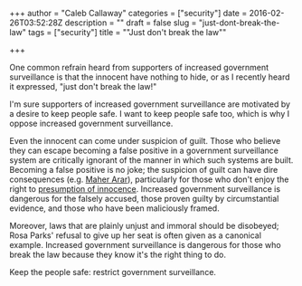 +++
author = "Caleb Callaway"
categories = ["security"]
date = 2016-02-26T03:52:28Z
description = ""
draft = false
slug = "just-dont-break-the-law"
tags = ["security"]
title = "\"Just don't break the law\""

+++


One common refrain heard from supporters of increased government surveillance is that the innocent have nothing to hide, or as I recently heard it expressed, "just don't break the law!"

I'm sure supporters of increased government surveillance are motivated by a desire to keep people safe. I want to keep people safe too, which is why I oppose increased government surveillance.

Even the innocent can come under suspicion of guilt. Those who believe they can escape becoming a false positive in a government surveillance system are critically ignorant of the manner in which such systems are built. Becoming a false positive is no joke; the suspicion of guilt can have dire consequences (e.g. [Maher Arar](https://en.wikipedia.org/wiki/Maher_Arar)), particularly for those who don't enjoy the right to [presumption of innocence](https://en.wikipedia.org/wiki/Presumption_of_innocence). Increased government surveillance is dangerous for the falsely accused, those proven guilty by circumstantial evidence, and those who have been maliciously framed.

Moreover, laws that are plainly unjust and immoral should be disobeyed; Rosa Parks' refusal to give up her seat is often given as a canonical example. Increased government surveillance is dangerous for those who break the law because they know it's the right thing to do.

Keep the people safe: restrict government surveillance.


